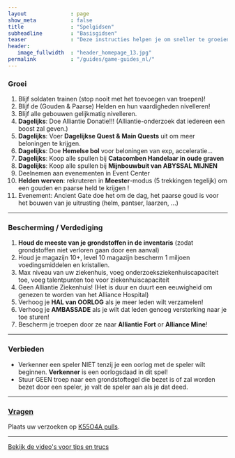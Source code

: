 ```yaml
---
layout              : page
show_meta           : false
title               : "Spelgidsen"
subheadline         : "Basisgidsen"
teaser              : "Deze instructies helpen je om sneller te groeien!"
header:
   image_fullwidth  : "header_homepage_13.jpg"
permalink           : "/guides/game-guides_nl/"
---
```

### Groei
1. Blijf soldaten trainen (stop nooit met het toevoegen van troepen)!
2. Blijf de (Gouden & Paarse) Helden en hun vaardigheden nivelleren!
3. Blijf alle gebouwen gelijkmatig nivelleren. 
4. **Dagelijks**: Doe Alliantie Donatie!!! (Alliantie-onderzoek dat iedereen een boost zal geven.)
5. **Dagelijks**: Voer **Dagelijkse Quest & Main Quests** uit om meer beloningen te krijgen.
6. **Dagelijks**: Doe **Hemelse bol** voor beloningen van exp, acceleratie...
7. **Dagelijks**: Koop alle spullen bij **Catacomben Handelaar in oude graven**
8. **Dagelijks**: Koop alle spullen bij **Mijnbouwbuit van ABYSSAL MIJNEN**
9. Deelnemen aan evenementen in Event Center
10. **Helden werven**: rekruteren in **Meester**-modus (5 trekkingen tegelijk) om een gouden en paarse held te krijgen !
11. Evenement: Ancient Gate doe het om de dag, het paarse goud is voor het bouwen van je uitrusting (helm, pantser, laarzen, ...)

---
### Bescherming / Verdediging
1. **Houd de meeste van je grondstoffen in de inventaris** (zodat grondstoffen niet verloren gaan door een aanval)
2. Houd je magazijn 10+, level 10 magazijn bescherm 1 miljoen voedingsmiddelen en kristallen.
3. Max niveau van uw ziekenhuis, voeg onderzoeksziekenhuiscapaciteit toe, voeg talentpunten toe voor ziekenhuiscapaciteit
4. Geen Alliantie Ziekenhuis! (Het is duur en duurt een eeuwigheid om genezen te worden van het Alliance Hospital)
5. Verhoog je **HAL van OORLOG** als je meer leden wilt verzamelen!
6. Verhoog je **AMBASSADE** als je wilt dat leden genoeg versterking naar je toe sturen!
7. Bescherm je troepen door ze naar **Alliantie Fort** or **Alliance Mine**!

---
### Verbieden 
* Verkenner een speler NIET tenzij je een oorlog met de speler wilt beginnen. **Verkenner** is een oorlogsdaad in dit spel!
* Stuur GEEN troep naar een grondstoftegel die bezet is of zal worden bezet door een speler, je valt de speler aan als je dat deed.

---
### [Vragen](https://rkuo2023.github.io/k55o4a/design/mediaelement_js/)
Plaats uw verzoeken op [K55O4A pulls](https://github.com/rkuo2023/k55o4a/pulls).<br>

---
<a class="radius button small" href="{{ site.url }}{{ site.baseurl }}/design/mediaelement_js/">Bekijk de video's voor tips en trucs</a>

